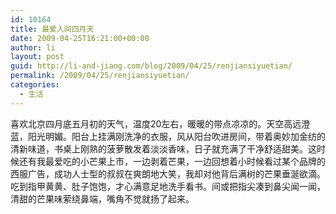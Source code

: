 ```yaml
---
id: 10164
title: 最爱人间四月天
date: 2009-04-25T16:21:00+00:00
author: li
layout: post
guid: http://li-and-jiang.com/blog/2009/04/25/renjiansiyuetian/
permalink: /2009/04/25/renjiansiyuetian/
categories:
  - 生活
---
```

喜欢北京四月底五月初的天气，温度20左右，暖暖的带点凉凉的。天空高远澄蓝，阳光明媚。阳台上挂满刚洗净的衣服，风从阳台吹进房间，带着奥妙加金纺的清新味道，书桌上刚熟的菠萝散发着淡淡香味，日子就充满了干净舒适甜美。这时候还有我最爱吃的小芒果上市，一边剥着芒果，一边回想着小时候看过某个品牌的西服广告，成功人士型的叔叔在爽朗地大笑，我却对他背后满树的芒果垂涎欲滴。吃到指甲黄黄、肚子饱饱，才心满意足地洗手看书。间或把指尖凑到鼻尖闻一闻，清甜的芒果味萦绕鼻端，嘴角不觉就扬了起来。